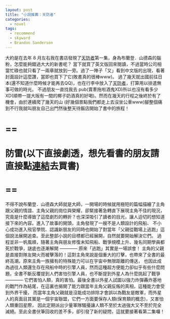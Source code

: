 ```yaml
---
layout: post
title: "小說推薦：天防者"
categories:
  - novel
tags:
  - recommend
  - skyward
  - Brandon Sanderson
---
```


大約是在去年 8 月左右我在書店發現了[天防者](https://www1.oeya.com.tw/2ejMI?uid1=blog)第一集，身為布蘭登．山德森的腦粉，怎麼能夠錯過大大的新書呢？
當下就買了英文版回來閱讀，不過當時公司相當忙碌也就只看了一兩章就放到一旁。過了一陣子「又」看到中文版的出現，看著封面設計這麼讚，當即也買下了它(敗書真的很棒www)。
過了幾天就出國前往日本(還不知道什麼時候才能再去QQ)，也在行李中放入了[天防者](https://www1.oeya.com.tw/2ejMI?uid1=blog)，打算用以排遣無事可做的時光。
不過朋友一直找我去 pub(賣牽拖啦酒鬼XD)所以也沒有看多少 XD(順帶一提大阪有一間的椰子奶酒真的好喝)。然而在幾天的行程之後終於有了機會，由於連續爬了幾天的山
(好幾個景點我們都走上去沒坐公車www)腳整個痛到不行我就叫朋友自己出門然後整天待飯店開始了書中的旅程！

# ==
# 防雷(以下直接劇透，想先看書的朋友請直接點[連結](https://www1.oeya.com.tw/2ejMI?uid1=blog)去買書)
# ==

不得不說布蘭登．山德森大師就是大師，一開場的時候就用極短的篇幅描繪了主角跟父親的情誼、主角父親的崗位與榮耀，卻緊接著急轉直下展現主角不佳的現況，
究竟是什麼導致了這麼劇烈的轉折？也深深吸引了讀者的目光，讓人迫切的想知道接下來的內容。進入了故事的開頭，主角發現了一艘不是人類設計的飛船、
不小心成功進入飛官學院、認識新朋友的同時也開始了對當年「父親從戰場上逃跑」這個說法展開追查。至此整部小說的目標都已經展開，自然就要開始解決它們。
過程並非一帆風順，隨著主角與朋友修復未知飛船、戰爭規模上升、幾名同期學員都死於戰爭，謎底也逐漸解開 ———— 原來「逃跑」其實是一場誤會！
主角的父親是直接對隊友開火而被擊落的！這對主角來說是個重大的打擊，也帶來了全書的最終高潮。原來主角一族擁有的特殊能力可以在宇宙中無限距離的傳送，
也因此成為過往人類還生存在飛船中時的引擎人員，然而這種超方便能力卻似乎有些什麼問題，全書不斷反覆提到人們害怕引擎人員，也不斷提到外星人為什麼挑起了戰爭
———— 它們害怕人類，真的害怕。最後全書以外星人試圖以強力炸彈轟炸基地的戰鬥作為結尾，在這裏也揭開了能力跟當年主角父親反叛的真相，這種能力會受到外界干擾，
而當年主角父親就是沒能成功排除才會誤以為戰友是敵軍，而外星人的真面目其實是一個宇宙聯盟，它們一方面要保存人類(保育類的概念)，又害怕人類重回星際，
因此定期派出少量軍隊騷擾讓人類不至於太過強大又不至於完全滅絕。至此全書伏筆回收的差不多，卻引發了新的疑問，這就要接著看第二集囉！